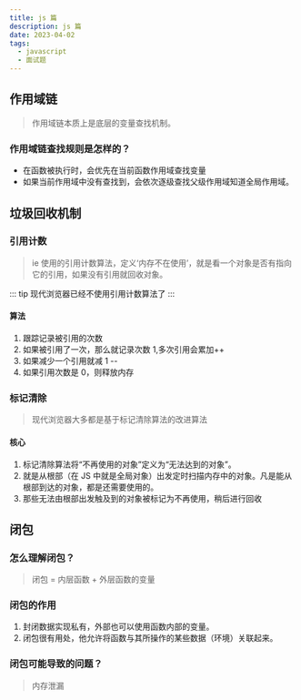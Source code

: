 ```yaml
---
title: js 篇
description: js 篇
date: 2023-04-02
tags:
  - javascript
  - 面试题
---
```


## 作用域链

> 作用域链本质上是底层的变量查找机制。

### 作用域链查找规则是怎样的？

- 在函数被执行时，会优先在当前函数作用域查找变量
- 如果当前作用域中没有查找到，会依次逐级查找父级作用域知道全局作用域。

## 垃圾回收机制

### 引用计数

> ie 使用的引用计数算法，定义‘内存不在使用’，就是看一个对象是否有指向它的引用，如果没有引用就回收对象。

::: tip
现代浏览器已经不使用引用计数算法了
:::

#### 算法

1. 跟踪记录被引用的次数
2. 如果被引用了一次，那么就记录次数 1,多次引用会累加++
3. 如果减少一个引用就减 1 --
4. 如果引用次数是 0，则释放内存

### 标记清除

> 现代浏览器大多都是基于标记清除算法的改进算法

#### 核心

1. 标记清除算法将“不再使用的对象”定义为“无法达到的对象”。
2. 就是从根部（在 JS 中就是全局对象）出发定时扫描内存中的对象。凡是能从根部到达的对象，都是还需要使用的。
3. 那些无法由根部出发触及到的对象被标记为不再使用，稍后进行回收

## 闭包

### 怎么理解闭包？

> 闭包 = 内层函数 + 外层函数的变量

### 闭包的作用

1. 封闭数据实现私有，外部也可以使用函数内部的变量。
2. 闭包很有用处，他允许将函数与其所操作的某些数据（环境）关联起来。

### 闭包可能导致的问题？

> 内存泄漏
